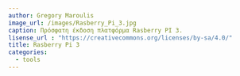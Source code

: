 ```yaml
---
author: Gregory Maroulis
image_url: /images/Rasberry_Pi_3.jpg
caption: Πρόσφατη έκδοση πλατφόρμα Rasberry PI 3.
lisense_url : "https://creativecommons.org/licenses/by-sa/4.0/"
title: Rasberry Pi 3
categories:
  - tools
---
```

